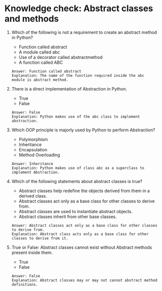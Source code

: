 # Knowledge check: Abstract classes and methods

1. Which of the following is not a requirement to create an abstract method in Python?
   - Function called abstract
   - A module called abc
   - Use of a decorator called abstractmethod
   - A function called ABC
   ```
   Answer: Function called abstract
   Explanation: The name of the function required inside the abc module is abstract method.
   ```

2. There is a direct implementation of Abstraction in Python.
   - True
   - False
   ```
   Answer: False
   Explanation: Python makes use of the abc class to implement abstraction.
   ```

3. Which OOP principle is majorly used by Python to perform Abstraction?
   - Polymorphism
   - Inheritance
   - Encapsulation
   - Method Overloading
   ```
   Answer: Inheritance
   Explanation: Python makes use of class abc as a superclass to implement Abstraction.
   ```

4. Which of the following statements about abstract classes is true?
   - Abstract classes help redefine the objects derived from them in a derived class.
   - Abstract classes act only as a base class for other classes to derive from.
   - Abstract classes are used to instantiate abstract objects.
   - Abstract classes inherit from other base classes.
   ```
   Answer: Abstract classes act only as a base class for other classes to derive from.
   Explanation: Abstract class acts only as a base class for other classes to derive from it.
   ```

5. True or False: Abstract classes cannot exist without Abstract methods present inside them.
   - True
   - False
   ```
   Answer: False
   Explanation: Abstract classes may or may not cannot abstract method definitions.
   ```
